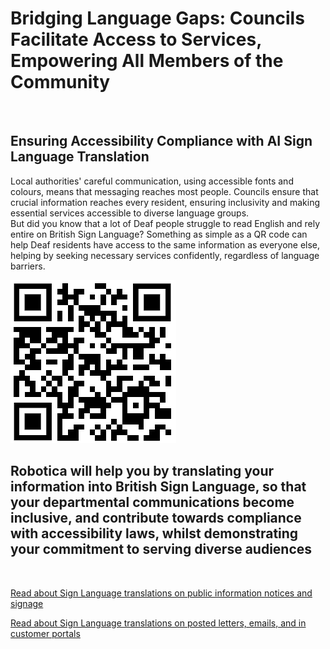 
# Bridging Language Gaps: Councils Facilitate Access to Services, Empowering All Members of the Community

![]()

## Ensuring Accessibility Compliance with AI Sign Language Translation

Local authorities' careful communication, using accessible fonts and colours, means that messaging reaches most people.  Councils ensure that crucial information reaches every resident, ensuring inclusivity and making essential services accessible to diverse language groups.  
But did you know that a lot of Deaf people struggle to read English and rely entire on British Sign Language?
Something as simple as a QR code can help Deaf residents have access to the same information as everyone else, helping by seeking necessary services confidently, regardless of language barriers.

![QR Code](/posts/images/qr-contact.png)

## Robotica will help you by translating your information into British Sign Language, so that your departmental communications become inclusive, and contribute towards compliance with accessibility laws, whilst demonstrating your commitment to serving diverse audiences

<br/>

[Read about Sign Language translations on public information notices and signage](/solutions/gazette)

[Read about Sign Language translations on posted letters, emails, and in customer portals](/solutions/correspondent)
